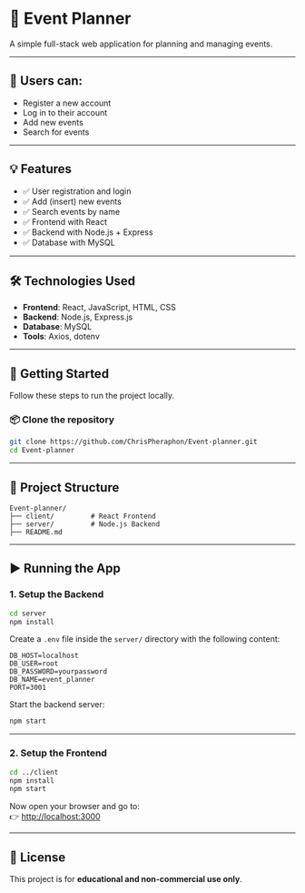# 📅 Event Planner

A simple full-stack web application for planning and managing events.

---

## 👥 Users can:

- Register a new account  
- Log in to their account  
- Add new events  
- Search for events  

---

## 💡 Features

- ✅ User registration and login  
- ✅ Add (insert) new events  
- ✅ Search events by name  
- ✅ Frontend with React  
- ✅ Backend with Node.js + Express  
- ✅ Database with MySQL  

---

## 🛠️ Technologies Used

- **Frontend**: React, JavaScript, HTML, CSS  
- **Backend**: Node.js, Express.js  
- **Database**: MySQL  
- **Tools**: Axios, dotenv  

---

## 🚀 Getting Started

Follow these steps to run the project locally.

### 📦 Clone the repository

```bash
git clone https://github.com/ChrisPheraphon/Event-planner.git
cd Event-planner
```

---

## 📁 Project Structure

```
Event-planner/
├── client/         # React Frontend
├── server/         # Node.js Backend
├── README.md
```

---

## ▶️ Running the App

### 1. Setup the Backend

```bash
cd server
npm install
```

Create a `.env` file inside the `server/` directory with the following content:

```env
DB_HOST=localhost
DB_USER=root
DB_PASSWORD=yourpassword
DB_NAME=event_planner
PORT=3001
```

Start the backend server:

```bash
npm start
```

---

### 2. Setup the Frontend

```bash
cd ../client
npm install
npm start
```

Now open your browser and go to:  
👉 [http://localhost:3000](http://localhost:3000)

---

## 📄 License

This project is for **educational and non-commercial use only**.
